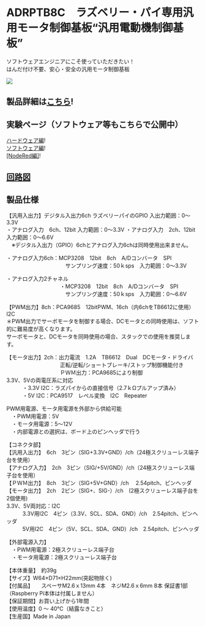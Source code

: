 # ADRPTB8C　ラズベリー・パイ専用汎用モータ制御基板“汎用電動機制御基板”

ソフトウェアエンジニアにこそ使っていただきたい！  
はんだ付け不要、安心・安全の汎用モータ制御基板  

![](http://btoshop.jp/wp-content/uploads/sites/3/2017/08/WP-%E8%A3%BD%E5%93%81%E7%B4%B9%E4%BB%8BM29-ADRPTB8C.png)  

## 製品詳細は[こちら](https://bit-trade-one.co.jp/product/module/adrptb8c/)!

## 実験ページ（ソフトウェア等もこちらで公開中）
[ハードウェア編](https://bit-trade-one.co.jp/blog/20170913/)!  
[ソフトウェア編](https://bit-trade-one.co.jp/blog/2017091301/)!  
[[NodeRed編]](https://bit-trade-one.co.jp/blog/2017091903/)!  

## [回路図](https://github.com/bit-trade-one/ADRPT8C_Generic_Motor_Controller/blob/master/Schematics/raspi-bench_v11p_schematics.pdf)

## 製品仕様
【汎用入出力】デジタル入出力6ch ラズベリーパイのGPIO 入出力範囲：0～3.3V  
・アナログ入力　6ch、12bit 入力範囲：0～3.3V  ・アナログ入力　2ch、12bit 入力範囲：0～6.6V  
　※デジタル入出力（GPIO）6chとアナログ入力6chは同時使用出来ません。  

・アナログ入力6ch：MCP3208　12bit　8ch　A/Dコンバータ　SPI  
　　　　　　　　　　　サンプリング速度：50ｋsps　入力範囲：0～3.3V  

・アナログ入力2チャネル  
　　　　　　　　　　・MCP3208　12bit　8ch　A/Dコンバータ　SPI  
　　　　　　　　　　　サンプリング速度：50ｋsps　入力範囲：0～6.6V  

【PWM出力】8ch：PCA9685　12bitPWM、16ch（内6chをTB6612に使用）I2C  
＊PWM出力でサーボモータを制御する場合、DCモータとの同時使用は、ソフト的に難易度が高くなります。  
サーボモータと、DCモータを同時使用の場合、スタックでの使用を推奨します。  

【モータ出力】2ch：出力電流　1.2A　TB6612　Dual　DCモータ・ドライバ  
　　　　　　　　　　正転/逆転/ショートブレーキ/ストップ制御機能付き  
　　　　　　　　　　ＰＷＭ出力：PCA9685により制御  
3.3V、5Vの両電圧系に対応  
　　　・3.3V  I2C：ラズパイからの直接信号（2.7ｋΩプルアップ済み）  
　　　・5V  I2C：PCA9517　レベル変換　I2C　Repeater  

PWM用電源、モータ用電源を外部から供給可能  
　・PWM用電源：5V  
　・モータ用電源：5～12V  
　・内部電源との選択は、ボード上のピンヘッダで行う  

【コネクタ部】  
【汎用入出力】　6ch　3ピン（SIG+3.3V+GND）/ch（24極スクリューレス端子台を使用）  
【アナログ入力】　2ch　3ピン（SIG/+5V/GND）/ch（24極スクリューレス端子台を使用）  
【ＰＷＭ出力】　8ch　3ピン（SIG+5V+GND）/ch 　2.54pitch、ピンヘッダ  
【モータ出力】　2ch　2ピン（SIG+、SIG-）/ch　(2極スクリューレス端子台を2個使用)  
3.3V、5V両対応：I2C  
　　　3.3V用I2C　4ピン（3.3V、SCL、SDA、GND）/ch　2.54pitch、ピンヘッダ  
　　　5V用I2C　4ピン（5V、SCL、SDA、GND）/ch　2.54pitch、ピンヘッダ  

【外部電源入力】  
　・PWM用電源：2極スクリューレス端子台  
　・モータ用電源：2極スクリューレス端子台  

【本体重量】　約39g  
【サイズ】W64×D71×H22mm(突起物除く)  
【付属品】　　スペーサM2.6ｘ13mm 4本　ネジM2.6ｘ6mm 8本    保証書1部（Raspberry Pi本体は付属しません）  
【保証期間】お買い上げから1年間  
【使用温度】0 ～ 40℃（結露なきこと）  
【生産国】Made in Japan  
